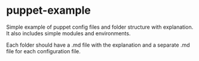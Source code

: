 ﻿puppet-example
==============

Simple example of puppet config files and folder structure with explanation. It also includes simple modules and environments.

Each folder should have a .md file with the explanation and a separate .md file for each configuration file.


